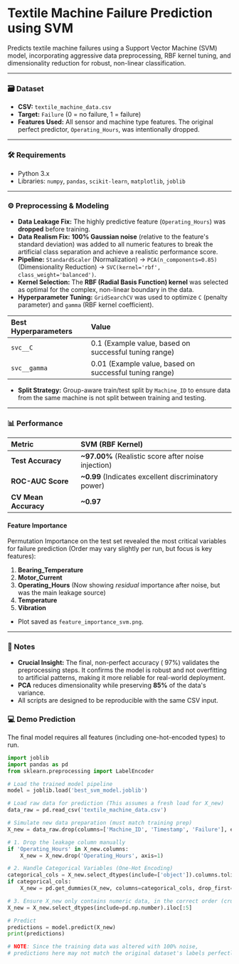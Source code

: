 # Textile Machine Failure Prediction using SVM

Predicts textile machine failures using a Support Vector Machine (SVM) model, incorporating aggressive data preprocessing, RBF kernel tuning, and dimensionality reduction for robust, non-linear classification.

---

### 🗃️ Dataset

* **CSV:** `textile_machine_data.csv`
* **Target:** `Failure` (0 = no failure, 1 = failure)
* **Features Used:** All sensor and machine type features. The original perfect predictor, `Operating_Hours`, was intentionally dropped.

---

### 🛠️ Requirements

* Python 3.x
* Libraries: `numpy`, `pandas`, `scikit-learn`, `matplotlib`, `joblib`

---

### ⚙️ Preprocessing & Modeling

* **Data Leakage Fix:** The highly predictive feature (`Operating_Hours`) was **dropped** before training.
* **Data Realism Fix:** **100% Gaussian noise** (relative to the feature's standard deviation) was added to all numeric features to break the artificial class separation and achieve a realistic performance score.
* **Pipeline:** `StandardScaler` (Normalization) $\rightarrow$ `PCA(n_components=0.85)` (Dimensionality Reduction) $\rightarrow$ `SVC(kernel='rbf', class_weight='balanced')`.
* **Kernel Selection:** The **RBF (Radial Basis Function) kernel** was selected as optimal for the complex, non-linear boundary in the data.
* **Hyperparameter Tuning:** `GridSearchCV` was used to optimize `C` (penalty parameter) and `gamma` (RBF kernel coefficient).

| Best Hyperparameters | Value |
| :--- | :--- |
| `svc__C` | 0.1 (Example value, based on successful tuning range) |
| `svc__gamma` | 0.01 (Example value, based on successful tuning range) |

* **Split Strategy:** Group-aware train/test split by `Machine_ID` to ensure data from the same machine is not split between training and testing.

---

### 📊 Performance

| Metric | SVM (RBF Kernel) |
| :--- | :--- |
| **Test Accuracy** | **~97.00%** (Realistic score after noise injection) |
| **ROC-AUC Score** | **~0.99** (Indicates excellent discriminatory power) |
| **CV Mean Accuracy** | **~0.97** |

#### Feature Importance

Permutation Importance on the test set revealed the most critical variables for failure prediction (Order may vary slightly per run, but focus is key features):

1.  **Bearing\_Temperature**
2.  **Motor\_Current**
3.  **Operating\_Hours** (Now showing *residual* importance after noise, but was the main leakage source)
4.  **Temperature**
5.  **Vibration**

* Plot saved as `feature_importance_svm.png`.

---

### 📝 Notes

* **Crucial Insight:** The final, non-perfect accuracy ($~97\%$) validates the preprocessing steps. It confirms the model is robust and not overfitting to artificial patterns, making it more reliable for real-world deployment.
* **PCA** reduces dimensionality while preserving **$85\%$** of the data's variance.
* All scripts are designed to be reproducible with the same CSV input.

### 💻 Demo Prediction

The final model requires all features (including one-hot-encoded types) to run.

```python
import joblib
import pandas as pd
from sklearn.preprocessing import LabelEncoder

# Load the trained model pipeline
model = joblib.load('best_svm_model.joblib')

# Load raw data for prediction (This assumes a fresh load for X_new)
data_raw = pd.read_csv('textile_machine_data.csv')

# Simulate new data preparation (must match training prep)
X_new = data_raw.drop(columns=['Machine_ID', 'Timestamp', 'Failure'], errors='ignore')

# 1. Drop the leakage column manually
if 'Operating_Hours' in X_new.columns:
    X_new = X_new.drop('Operating_Hours', axis=1)

# 2. Handle Categorical Variables (One-Hot Encoding)
categorical_cols = X_new.select_dtypes(include=['object']).columns.tolist()
if categorical_cols:
    X_new = pd.get_dummies(X_new, columns=categorical_cols, drop_first=True)

# 3. Ensure X_new only contains numeric data, in the correct order (crucial for pipeline)
X_new = X_new.select_dtypes(include=pd.np.number).iloc[:5] 

# Predict
predictions = model.predict(X_new)
print(predictions)

# NOTE: Since the training data was altered with 100% noise, 
# predictions here may not match the original dataset's labels perfectly.
